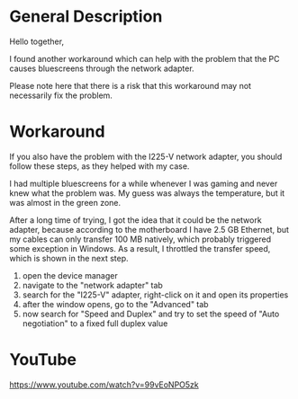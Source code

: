 # General Description
Hello together,

I found another workaround which can help with the problem that the PC causes bluescreens through the network adapter.

Please note here that there is a risk that this workaround may not necessarily fix the problem.

# Workaround
If you also have the problem with the I225-V network adapter, you should follow these steps, as they helped with my case.

I had multiple bluescreens for a while whenever I was gaming and never knew what the problem was. My guess was always the temperature,
but it was almost in the green zone.

After a long time of trying, I got the idea that it could be the network adapter, because according to the motherboard I have 2.5 GB Ethernet,
but my cables can only transfer 100 MB natively, which probably triggered some exception in Windows. As a result, I throttled the transfer speed,
which is shown in the next step.

1. open the device manager
2. navigate to the "network adapter" tab
3. search for the "I225-V" adapter, right-click on it and open its properties
4. after the window opens, go to the "Advanced" tab
5. now search for "Speed and Duplex" and try to set the speed of "Auto negotiation" to a fixed full duplex value

# YouTube
https://www.youtube.com/watch?v=99vEoNPO5zk
